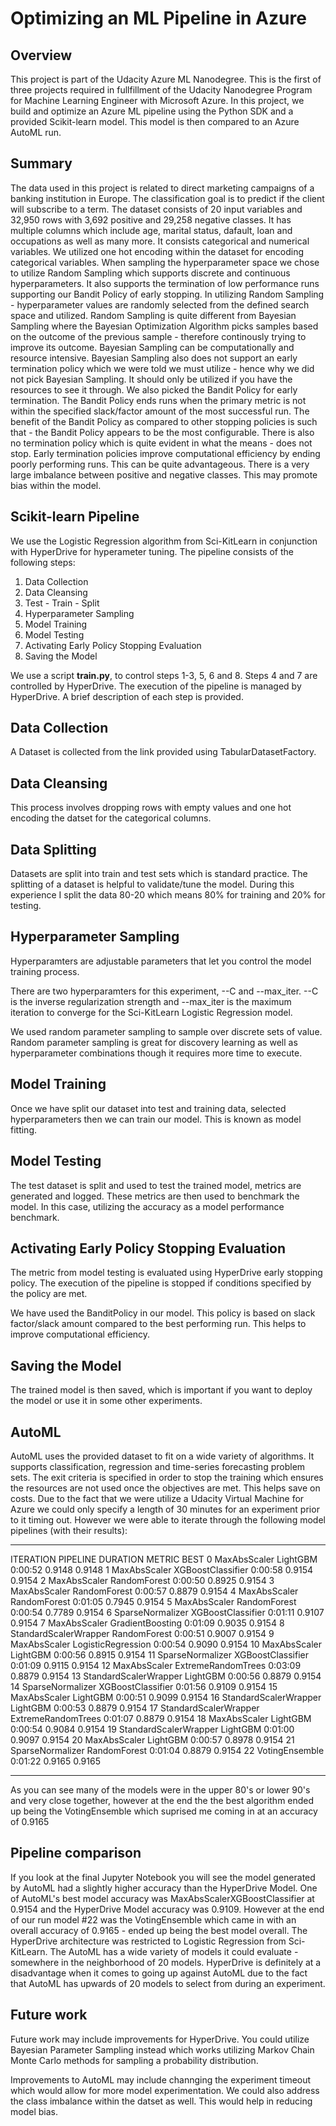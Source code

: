 # Optimizing an ML Pipeline in Azure

## Overview
This project is part of the Udacity Azure ML Nanodegree. This is the first of three projects required in fullfillment of the Udacity Nanodegree Program for Machine Learning Engineer with Microsoft Azure. In this project, we build and optimize an Azure ML pipeline using the Python SDK and a provided Scikit-learn model.
This model is then compared to an Azure AutoML run.

## Summary
The data used in this project is related to direct marketing campaigns of a banking institution in Europe. The classification goal is to predict if the client will subscribe to a term. The dataset consists of 20 input variables and 32,950 rows with 3,692 positive and 29,258 negative classes. It has multiple columns which include age, marital status, dafault, loan and occupations as well as many more. It consists categorical and numerical variables. We utilized one hot encoding within the dataset for encoding categorical variables. When sampling the hyperparameter space we chose to utilize Random Sampling which supports discrete and continuous hyperparameters. It also supports the termination of low performance runs supporting our Bandit Policy of early stopping. In utilizing Random Sampling - hyperparameter values are randomly selected from the defined search space and utilized. Random Sampling is quite different from Bayesian Sampling where the Bayesian Optimization Algorithm picks samples based on the outcome of the previous sample - therefore continously trying to improve its outcome. Bayesian Sampling can be computationally and resource intensive. Bayesian Sampling also does not support an early termination policy which we were told we must utilize - hence why we did not pick Bayesian Sampling. It should only be utilized if you have the resources to see it through. We also picked the Bandit Policy for early termination. The Bandit Policy ends runs when the primary metric is not within the specified slack/factor amount of the most successful run. The benefit of the Bandit Policy as compared to other stopping policies is such that - the Bandit Policy appears to be the most configurable. There is also no termination policy which is quite evident in what the means - does not stop. Early termination policies improve computational efficiency by ending poorly performing runs. This can be quite advantageous. There is a very large imbalance between positive and negative classes. This may promote bias within the model. 

## Scikit-learn Pipeline
We use the Logistic Regression algorithm from Sci-KitLearn in conjunction with HyperDrive for hyperameter tuning. The pipeline consists of the following steps:

1. Data Collection
2. Data Cleansing
3. Test - Train - Split
4. Hyperparameter Sampling
5. Model Training
6. Model Testing
7. Activating Early Policy Stopping Evaluation
8. Saving the Model

We use a script **train.py**, to control steps 1-3, 5, 6 and 8. Steps 4 and 7 are controlled by HyperDrive. The execution of the pipeline is managed by HyperDrive. A brief description of each step is provided. 

## Data Collection

A Dataset is collected from the link provided using TabularDatasetFactory.

## Data Cleansing

This process involves dropping rows with empty values and one hot encoding the datset for the categorical columns.

## Data Splitting

Datasets are split into train and test sets which is standard practice. The splitting of a dataset is helpful to validate/tune the model. During this experience I split the data 80-20 which means 80% for training and 20% for testing. 

## Hyperparameter Sampling

Hyperparamters are adjustable parameters that let you control the model training process.

There are two hyperparamters for this experiment, --C and --max_iter. --C is the inverse regularization strength and --max_iter is the maximum iteration to converge for the Sci-KitLearn Logistic Regression model.

We used random parameter sampling to sample over discrete sets of value. Random parameter sampling is great for discovery learning as well as hyperparameter combinations though it requires more time to execute.

## Model Training

Once we have split our dataset into test and training data, selected hyperparameters then we can train our model. This is known as model fitting.

## Model Testing

The test dataset is split and used to test the trained model, metrics are generated and logged. These metrics are then used to benchmark the model. In this case, utilizing the accuracy as a model performance benchmark.

## Activating Early Policy Stopping Evaluation

The metric from model testing is evaluated using HyperDrive early stopping policy. The execution of the pipeline is stopped if conditions specified by the policy are met. 

We have used the BanditPolicy in our model. This policy is based on slack factor/slack amount compared to the best performing run. This helps to improve computational efficiency. 

## Saving the Model

The trained model is then saved, which is important if you want to deploy the model or use it in some other experiments.

## AutoML

AutoML uses the provided dataset to fit on a wide variety of algorithms. It supports classification, regression and time-series forecasting problem sets. The exit criteria is specified in order to stop the training which ensures the resources are not used once the objectives are met. This helps save on costs. Due to the fact that we were utilize a Udacity Virtual Machine for Azure we could only specify a length of 30 minutes for an experiment prior to it timing out. However we were able to iterate through the following model pipelines (with their results):

******************************************************************************************
ITERATION   PIPELINE                               DURATION      METRIC      BEST
0   MaxAbsScaler LightGBM                          0:00:52       0.9148    0.9148
1   MaxAbsScaler XGBoostClassifier                 0:00:58       0.9154    0.9154
2   MaxAbsScaler RandomForest                      0:00:50       0.8925    0.9154
3   MaxAbsScaler RandomForest                      0:00:57       0.8879    0.9154
4   MaxAbsScaler RandomForest                      0:01:05       0.7945    0.9154
5   MaxAbsScaler RandomForest                      0:00:54       0.7789    0.9154
6   SparseNormalizer XGBoostClassifier             0:01:11       0.9107    0.9154
7   MaxAbsScaler GradientBoosting                  0:01:09       0.9035    0.9154
8   StandardScalerWrapper RandomForest             0:00:51       0.9007    0.9154
9   MaxAbsScaler LogisticRegression                0:00:54       0.9090    0.9154
10   MaxAbsScaler LightGBM                          0:00:56       0.8915    0.9154
11   SparseNormalizer XGBoostClassifier             0:01:09       0.9115    0.9154
12   MaxAbsScaler ExtremeRandomTrees                0:03:09       0.8879    0.9154
13   StandardScalerWrapper LightGBM                 0:00:56       0.8879    0.9154
14   SparseNormalizer XGBoostClassifier             0:01:56       0.9109    0.9154
15   MaxAbsScaler LightGBM                          0:00:51       0.9099    0.9154
16   StandardScalerWrapper LightGBM                 0:00:53       0.8879    0.9154
17   StandardScalerWrapper ExtremeRandomTrees       0:01:07       0.8879    0.9154
18   MaxAbsScaler LightGBM                          0:00:54       0.9084    0.9154
19   StandardScalerWrapper LightGBM                 0:01:00       0.9097    0.9154
20   MaxAbsScaler LightGBM                          0:00:57       0.8978    0.9154
21   SparseNormalizer RandomForest                  0:01:04       0.8879    0.9154
22    VotingEnsemble                                0:01:22       0.9165    0.9165
********************************************************************************************

As you can see many of the models were in the upper 80's or lower 90's and very close together, however at the end the the best algorithm ended up being the VotingEnsemble which suprised me coming in at an accuracy of 0.9165

## Pipeline comparison
If you look at the final Jupyter Notebook you will see the model generated by AutoML had a slightly higher accuracy than the HyperDrive Model. One of AutoML's best model accuracy was MaxAbsScalerXGBoostClassifier at 0.9154 and the HyperDrive Model accuracy was 0.9109. However at the end of our run model #22 was the VotingEnsemble which came in with an overall accuracy of 0.9165 - ended up being the best model overall. The HyperDrive architecture was restricted to Logistic Regression from Sci-KitLearn. The AutoML has a wide variety of models it could evaluate - somewhere in the neighborhood of 20 models. HyperDrive is definitely at a disadvantage when it comes to going up against AutoML due to the fact that AutoML has upwards of 20 models to select from during an experiment.

## Future work

Future work may include improvements for HyperDrive. You could utilize Bayesian Parameter Sampling instead which works utilizing Markov Chain Monte Carlo methods for sampling a probability distribution. 

Improvements to AutoML may include channging the experiment timeout which would allow for more model experimentation. We could also address the class imbalance within the datset as well. This would help in reducing model bias. 
